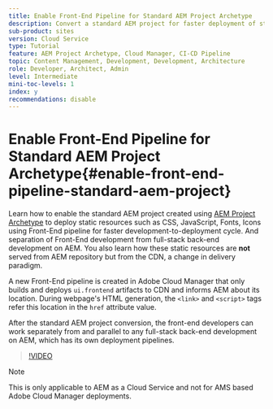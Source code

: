 ```yaml
---
title: Enable Front-End Pipeline for Standard AEM Project Archetype
description: Convert a standard AEM project for faster deployment of static resources such as CSS, JavaScript, Fonts, Icons using Front-End pipeline. And separation of Front-End development from full-stack back-end development on AEM.
sub-product: sites
version: Cloud Service
type: Tutorial
feature: AEM Project Archetype, Cloud Manager, CI-CD Pipeline
topic: Content Management, Development, Development, Architecture
role: Developer, Architect, Admin
level: Intermediate
mini-toc-levels: 1
index: y
recommendations: disable
---
```


# Enable Front-End Pipeline for Standard AEM Project Archetype{#enable-front-end-pipeline-standard-aem-project}

Learn how to enable the standard AEM project created using [AEM Project Archetype](https://github.com/adobe/aem-project-archetype) to deploy static resources such as CSS, JavaScript, Fonts, Icons using Front-End pipeline for faster development-to-deployment cycle. And separation of Front-End development from full-stack back-end development on AEM. You also learn how these static resources are __not__ served from AEM repository but from the CDN, a change in delivery paradigm. 

A new Front-End pipeline is created in Adobe Cloud Manager that only builds and deploys `ui.frontend` artifacts to CDN and informs AEM about its location. During webpage's HTML generation, the `<link>` and `<script>` tags refer this location in the `href` attribute value.

After the standard AEM project conversion, the front-end developers can work separately from and parallel to any full-stack back-end development on AEM, which has its own deployment pipelines.

>[!VIDEO](https://video.tv.adobe.com/v/3409268)

>[!NOTE]
>
>This is only applicable to AEM as a Cloud Service and not for AMS based Adobe Cloud Manager deployments.

